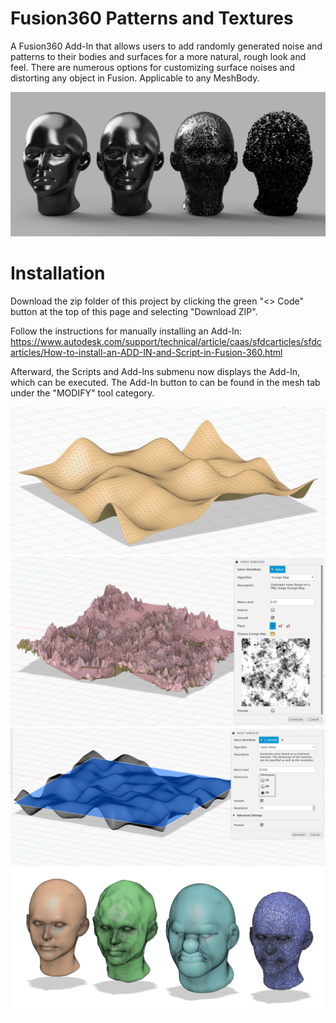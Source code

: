 # Fusion360 Patterns and Textures

A Fusion360 Add-In that allows users to add randomly generated noise and patterns to their bodies and surfaces for a more natural, rough look and feel. There are numerous options for customizing surface noises and distorting any object in Fusion. Applicable to any MeshBody. 

![TrailerImage](/resources/readme/heads.png)

# Installation

Download the zip folder of this project by clicking the green "<> Code" button at the top of this page and selecting "Download ZIP". 

Follow the instructions for manually installing an Add-In: https://www.autodesk.com/support/technical/article/caas/sfdcarticles/sfdcarticles/How-to-install-an-ADD-IN-and-Script-in-Fusion-360.html

Afterward, the Scripts and Add-Ins submenu now displays the Add-In, which can be executed.
The Add-In button to can be found in the mesh tab under the "MODIFY" tool category.

![TrailerImage](/resources/readme/valueNoisePlane.png)
![TrailerImage](/resources/readme/working.png)
![TrailerImage](/resources/readme/preview.png)
![TrailerImage](/resources/readme/newheads.png)

